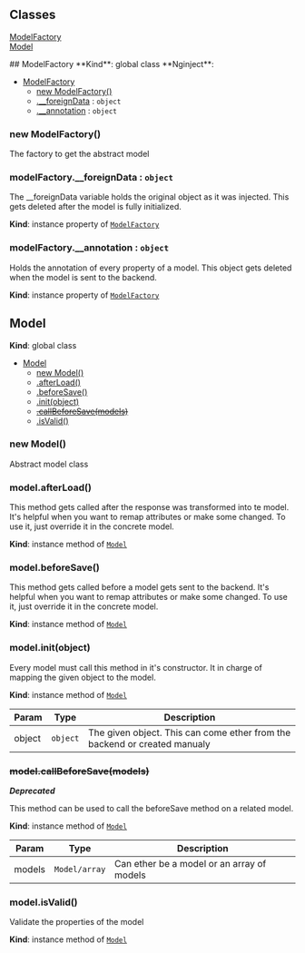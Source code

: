 ## Classes
<dl>
<dt><a href="#ModelFactory">ModelFactory</a></dt>
<dd></dd>
<dt><a href="#Model">Model</a></dt>
<dd></dd>
</dl>
<a name="ModelFactory"></a>
## ModelFactory
**Kind**: global class  
**Nginject**:   

* [ModelFactory](#ModelFactory)
  * [new ModelFactory()](#new_ModelFactory_new)
  * [.__foreignData](#ModelFactory+__foreignData) : <code>object</code>
  * [.__annotation](#ModelFactory+__annotation) : <code>object</code>

<a name="new_ModelFactory_new"></a>
### new ModelFactory()
The factory to get the abstract model

<a name="ModelFactory+__foreignData"></a>
### modelFactory.__foreignData : <code>object</code>
The __foreignData variable holds the original object as it was injected.
This gets deleted after the model is fully initialized.

**Kind**: instance property of <code>[ModelFactory](#ModelFactory)</code>  
<a name="ModelFactory+__annotation"></a>
### modelFactory.__annotation : <code>object</code>
Holds the annotation of every property of a model.
This object gets deleted when the model is sent to the backend.

**Kind**: instance property of <code>[ModelFactory](#ModelFactory)</code>  
<a name="Model"></a>
## Model
**Kind**: global class  

* [Model](#Model)
  * [new Model()](#new_Model_new)
  * [.afterLoad()](#Model+afterLoad)
  * [.beforeSave()](#Model+beforeSave)
  * [.init(object)](#Model+init)
  * ~~[.callBeforeSave(models)](#Model+callBeforeSave)~~
  * [.isValid()](#Model+isValid)

<a name="new_Model_new"></a>
### new Model()
Abstract model class

<a name="Model+afterLoad"></a>
### model.afterLoad()
This method gets called after the response was transformed into te model.
It's helpful when you want to remap attributes or make some changed.
To use it, just override it in the concrete model.

**Kind**: instance method of <code>[Model](#Model)</code>  
<a name="Model+beforeSave"></a>
### model.beforeSave()
This method gets called before a model gets sent to the backend.
It's helpful when you want to remap attributes or make some changed.
To use it, just override it in the concrete model.

**Kind**: instance method of <code>[Model](#Model)</code>  
<a name="Model+init"></a>
### model.init(object)
Every model must call this method in it's constructor. It in charge of mapping the given object to the model.

**Kind**: instance method of <code>[Model](#Model)</code>  

| Param | Type | Description |
| --- | --- | --- |
| object | <code>object</code> | The given object. This can come ether from the backend or created manualy |

<a name="Model+callBeforeSave"></a>
### ~~model.callBeforeSave(models)~~
***Deprecated***

This method can be used to call the beforeSave method on a related model.

**Kind**: instance method of <code>[Model](#Model)</code>  

| Param | Type | Description |
| --- | --- | --- |
| models | <code>Model/array</code> | Can ether be a model or an array of models |

<a name="Model+isValid"></a>
### model.isValid()
Validate the properties of the model

**Kind**: instance method of <code>[Model](#Model)</code>  

